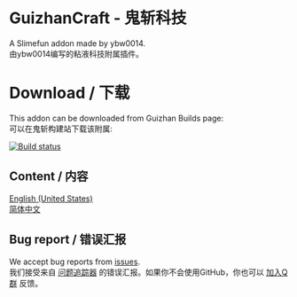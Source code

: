 # GuizhanCraft - 鬼斩科技

A Slimefun addon made by ybw0014.  
由ybw0014编写的粘液科技附属插件。

# Download / 下载

This addon can be downloaded from Guizhan Builds page:  
可以在鬼斩构建站下载该附属:

[![Build status](https://builds.guizhanss.net/f/ybw0014/GuizhanCraft/master/badge.svg)](https://builds.guizhanss.net/ybw0014/GuizhanCraft/master)

## Content / 内容

[English (United States)](/documents/intro-en-US.md)  
[简体中文](/documents/intro-zh-CN.md)

## Bug report / 错误汇报

We accept bug reports from [issues](https://github.com/ybw0014/GuizhanCraft/issues).  
我们接受来自 [问题追踪器](https://github.com/ybw0014/GuizhanCraft/issues) 的错误汇报。如果你不会使用GitHub，你也可以 [加入Q群](https://ybw0014.net/go/sf-qgroup) 反馈。
